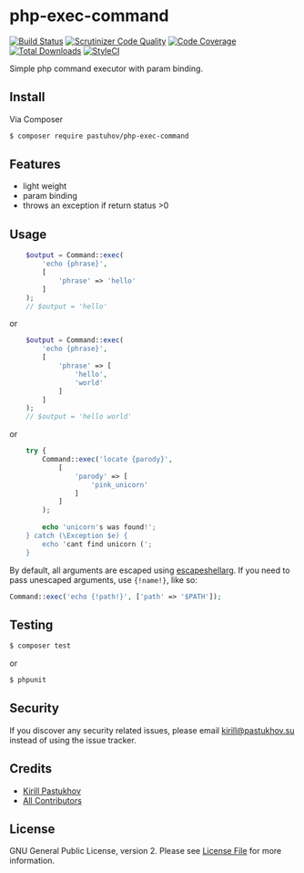 # php-exec-command

[![Build Status](https://travis-ci.org/pastuhov/php-exec-command.svg)](https://travis-ci.org/pastuhov/php-exec-command)
[![Scrutinizer Code Quality](https://scrutinizer-ci.com/g/pastuhov/php-exec-command/badges/quality-score.png?b=master)](https://scrutinizer-ci.com/g/pastuhov/php-exec-command/?branch=master)
[![Code Coverage](https://scrutinizer-ci.com/g/pastuhov/php-exec-command/badges/coverage.png?b=master)](https://scrutinizer-ci.com/g/pastuhov/php-exec-command/?branch=master)
[![Total Downloads](https://poser.pugx.org/pastuhov/php-exec-command/downloads)](https://packagist.org/packages/pastuhov/php-exec-command)
[![StyleCI](https://styleci.io/repos/37724184/shield)](https://styleci.io/repos/37724184)

Simple php command executor with param binding.

## Install

Via Composer

``` bash
$ composer require pastuhov/php-exec-command
```

## Features

* light weight
* param binding
* throws an exception if return status >0

## Usage

```php
    $output = Command::exec(
        'echo {phrase}',
        [
            'phrase' => 'hello'
        ]
    );
    // $output = 'hello'
```
or
```php
    $output = Command::exec(
        'echo {phrase}',
        [
            'phrase' => [
                'hello',
                'world'
            ]
        ]
    );
    // $output = 'hello world'
```

or
```php
    try {
        Command::exec('locate {parody}',
            [
                'parody' => [
                    'pink_unicorn'
                ]
            ]
        );    
        
        echo 'unicorn's was found!';
    } catch (\Exception $e) {
        echo 'cant find unicorn (';
    }
```

By default, all arguments are escaped using
[escapeshellarg](https://secure.php.net/manual/en/function.escapeshellarg.php).
If you need to pass unescaped arguments, use `{!name!}`, like so:

```php
Command::exec('echo {!path!}', ['path' => '$PATH']);
```

## Testing

``` bash
$ composer test
```
or
```bash
$ phpunit
```

## Security

If you discover any security related issues, please email kirill@pastukhov.su instead of using the issue tracker.

## Credits

- [Kirill Pastukhov](https://github.com/pastuhov)
- [All Contributors](../../contributors)

## License

GNU General Public License, version 2. Please see [License File](LICENSE) for more information.
